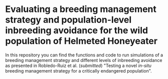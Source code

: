 # Evaluating a breeding management strategy and population-level inbreeding avoidance for the wild population of Helmeted Honeyeater

In this repository you can find the functions and code to run simulations of a breeding management strategy and different levels of inbreeding avoidance as presented in Robledo-Ruiz et al. (_submitted_) "Testing a novel _in-situ_ breeding management strategy for a critically endangered population".
